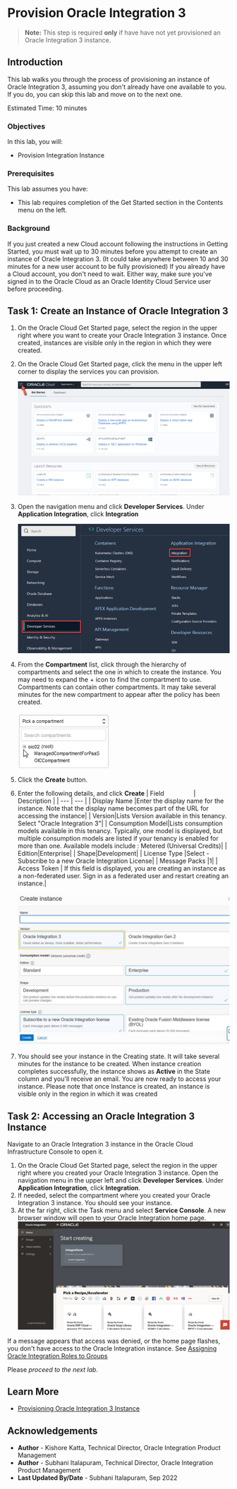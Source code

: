 # Provision Oracle Integration 3

> **Note:** This step is required **only** if have have not yet provisioned an Oracle Integration 3 instance.

## Introduction

This lab walks you through the process of provisioning an instance of Oracle Integration 3, assuming you don't already have one available to you. If you do, you can skip this lab and move on to the next one.

Estimated Time: 10 minutes

### Objectives

In this lab, you will:
* Provision Integration Instance

### Prerequisites

This lab assumes you have:
* This lab requires completion of the Get Started section in the Contents menu on the left.

### Background

If you just created a new Cloud account following the instructions in Getting Started, you must wait up to 30 minutes before you attempt to create an instance of Oracle Integration 3. (It could take anywhere between 10 and 30 minutes for a new user account to be fully provisioned) If you already have a Cloud account, you don't need to wait. Either way, make sure you've signed in to the Oracle Cloud as an Oracle Identity Cloud Service user before proceeding.

## Task 1: Create an Instance of Oracle Integration 3

1. On the Oracle Cloud Get Started page, select the region in the upper right where you want to create your Oracle Integration 3 instance. Once created, instances are visible only in the region in which they were created.

2. On the Oracle Cloud Get Started page, click the menu in the upper left corner to display the services you can provision.

	![OCI Services](./images/hamburger.png)

3. Open the navigation menu and click **Developer Services**. Under **Application Integration**, click **Integration**

	![OCI Developer Services](./images/integration-landing-page.png)

4. From the **Compartment** list, click through the hierarchy of compartments and select the one in which to create the instance. You may need to expand the + icon to find the compartment to use. Compartments can contain other compartments. It may take several minutes for the new compartment to appear after the policy has been created.

	![OCI Compartments](./images/compartment-expand.png)

5. Click the **Create** button.

6. Enter the following details, and click **Create**
| Field &nbsp; &nbsp; &nbsp; &nbsp; &nbsp; &nbsp; &nbsp; &nbsp; | Description |
| --- | --- |
| Display Name |Enter the display name for the instance. Note that the display name becomes part of the URL for accessing the instance|
| Version|Lists Version available in this tenancy. Select "Oracle Integration 3"|
| Consumption Model|Lists consumption models available in this tenancy. Typically, one model is displayed, but multiple consumption models are listed if your tenancy is enabled for more than one. Available models include : Metered (Universal Credits)|
| Edition|Enterprise|
| Shape|Development|
| License Type |Select - Subscribe to a new Oracle Integration License|
| Message Packs |1|
| Access Token | If this field is displayed, you are creating an instance as a non-federated user. Sign in as a federated user and restart creating an instance.|

	![OCI Federated User Login](./images/provision-oic-instance-1.png)

7. You should see your instance in the Creating state. It will take several minutes for the instance to be created. When instance creation completes successfully, the instance shows as **Active** in the State column and you'll receive an email. You are now ready to access your instance.
Please note that once Instance is created, an instance is visible only in the region in which it was created

## Task 2: Accessing an Oracle Integration 3 Instance

Navigate to an Oracle Integration 3 instance in the Oracle Cloud Infrastructure Console to open it.

1. On the Oracle Cloud Get Started page, select the region in the upper right where you created your Oracle Integration 3 instance. Open the navigation menu in the upper left and click **Developer Services**. Under **Application Integration**, click **Integration**.
2. If needed, select the compartment where you created your Oracle Integration 3 instance. You should see your instance.
3. At the far right, click the Task menu and select **Service Console**. A new browser window will open to your Oracle Integration home page.
	![Oracle Integration Home Page](./images/oic-homepage.png)

If a message appears that access was denied, or the home page flashes, you don't have access to the Oracle Integration instance. See [Assigning Oracle Integration Roles to Groups](https://docs.oracle.com/en/cloud/paas/application-integration/oracle-integration-oci/assigning-oic-roles-groups.html#GUID-B839F41C-445D-4137-8F2C-BF5CCBEC3D5C)

Please *proceed to the next lab*.

## Learn More

* [Provisioning Oracle Integration 3 Instance](https://docs.oracle.com/en/cloud/paas/application-integration/oracle-integration-oci/creating-oracle-integration-instance.html#GUID-930F40E8-5149-4091-9CDA-8E05C8449BA6)


## Acknowledgements
* **Author** - Kishore Katta, Technical Director, Oracle Integration Product Management
* **Author** - Subhani Italapuram, Technical Director, Oracle Integration Product Management
* **Last Updated By/Date** - Subhani Italapuram, Sep 2022
